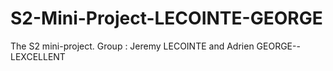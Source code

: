 # S2-Mini-Project-LECOINTE-GEORGE
The S2 mini-project. Group : Jeremy LECOINTE and Adrien GEORGE--LEXCELLENT
